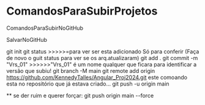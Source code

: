 # ComandosParaSubirProjetos
ComandosParaSubirNoGitHub


SalvarNoGitHub

git init
git status  >>>>>=para ver ser esta adicionado Só para conferir (Faça de novo o guit status para ver se os arq.atualizaram)
git add .
git commit -m "Vrs_01"   >>>>>>"Vrs_01" é um nome qualquer que ficara para identificar a versão que subiu!
git branch -M main
git remote add origin https://github.com/KennedyTalles/Angular_Proj2024.git     este comoando esta no repositório que já estava criado...
git push -u origin main


** se der ruim e querer forçar:
git push origin main --force

